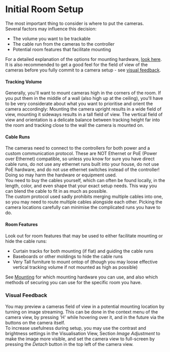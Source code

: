 # Initial Room Setup
The most important thing to consider is where to put the cameras. <br>
Several factors may influence this decision:

- The volume you want to be trackable
- The cable run from the cameras to the controller
- Potential room features that facilitate mounting

For a detailed explanation of the options for mounting hardware, [look here](mounting.md). <br>
It is also recommended to get a good feel for the field of view of the cameras before you fully commit to a camera setup - see [visual feedback](#visual-feedback).

#### Tracking Volume
Generally, you'll want to mount cameras high in the corners of the room.
If you put them in the middle of a wall (also high up at the ceiling), you'll have to be very considerate about what you want to prioritise and orient the camera accordingly:
Mounting the camera upright results in a wide field of view, mounting it sideways results in a tall field of view.
The vertical field of view and orientation is a delicate balance between tracking height far into the room and tracking close to the wall the camera is mounted on.

#### Cable Runs
The cameras need to connect to the controllers for both power and a custom communication protocol.
These are NOT Ethernet or PoE (Power over Ethernet) compatible, so unless you know for sure you have direct cable runs, do not use any ethernet runs built into your house, do not use PoE hardware, and do not use ethernet switches instead of the controller!
Doing so may harm the hardware or equipment used. <br>
You need to buy the cables yourself, which can often be found locally, in the length, color, and even shape that your exact setup needs.
This way you can blend the cable to fit in as much as possible. <br>
The custom protocol used sadly prohibits merging multiple cables into one, so you may need to route multiple cables alongside each other.
Picking the camera locations carefully can minimise the complicated runs you have to do.

#### Room Features
Look out for room features that may be used to either facilitate mounting or hide the cable runs:

- Curtain tracks for both mounting (if flat) and guiding the cable runs
- Baseboards or other moldings to hide the cable runs
- Very Tall furniture to mount ontop of (though you may loose effective vertical tracking volume if not mounted as high as possible)

See [Mounting](mounting.md) for which mounting hardware you can use, and also which methods of securing you can use for the specific room you have.

### Visual Feedback
You may preview a cameras field of view in a potential mounting location by turning on image streaming.
This can be done in the context menu of the camera view, by pressing 'H' while hovering over it, and in the future via the buttons on the camera itself. <br>
To increase usefulness during setup, you may use the contrast and brightness settings in the Visualisation View, Section *Image Adjustment* to make the image more visible, and set the camera view to full-screen by pressing the *Detach* button in the top left of the camera view.